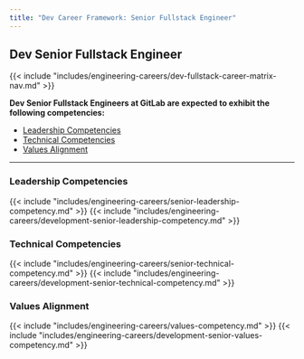 ```yaml
---
title: "Dev Career Framework: Senior Fullstack Engineer"
---
```


## Dev Senior Fullstack Engineer
  
{{< include "includes/engineering-careers/dev-fullstack-career-matrix-nav.md" >}}

**Dev Senior Fullstack Engineers at GitLab are expected to exhibit the following competencies:**

- [Leadership Competencies](#leadership-competencies)
- [Technical Competencies](#technical-competencies)
- [Values Alignment](#values-alignment)

---

### Leadership Competencies

{{< include "includes/engineering-careers/senior-leadership-competency.md" >}}
{{< include "includes/engineering-careers/development-senior-leadership-competency.md" >}}

### Technical Competencies

{{< include "includes/engineering-careers/senior-technical-competency.md" >}}
{{< include "includes/engineering-careers/development-senior-technical-competency.md" >}}

### Values Alignment

{{< include "includes/engineering-careers/values-competency.md" >}}
{{< include "includes/engineering-careers/development-senior-values-competency.md" >}}
